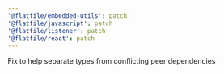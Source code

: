```yaml
---
'@flatfile/embedded-utils': patch
'@flatfile/javascript': patch
'@flatfile/listener': patch
'@flatfile/react': patch
---
```


Fix to help separate types from conflicting peer dependencies
